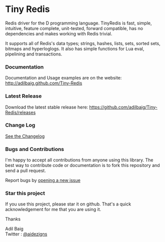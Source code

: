 Tiny Redis
==========
Redis driver for the D programming language. TinyRedis is fast, simple, intuitive, feature complete, unit-tested, forward compatible, has no dependencies and makes working with Redis trivial.

It supports all of Redis's data types; strings, hashes, lists, sets, sorted sets, bitmaps and hyperloglogs. It also has simple functions for Lua eval, pipelining and transactions.

### Documentation
Documentation and Usage examples are on the website: http://adilbaig.github.com/Tiny-Redis

### Latest Release
Download the latest stable release here: https://github.com/adilbaig/Tiny-Redis/releases

### Change Log
[See the Changelog](https://github.com/adilbaig/Tiny-Redis/blob/master/changelog.md)

### Bugs and Contributions
I'm happy to accept all contributions from anyone using this library. The best way to contribute code or documentation is to fork this repository and send a pull request. 

Report bugs by [opening a new issue](https://github.com/adilbaig/Tiny-Redis/issues/new)

### Star this project
If you use this project, please star it on github. That's a quick acknowledgement for me that you are using it.

Thanks

Adil Baig
<br />Twitter : [@aidezigns](http://twitter.com/aidezigns)
